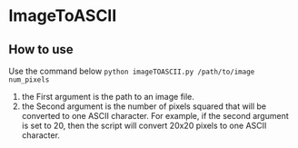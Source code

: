 # ImageToASCII
## How to use
Use the command below
`python imageTOASCII.py /path/to/image num_pixels`  
1. the First argument is the path to an image file.
2. the Second argument is the number of pixels squared that will be converted to one ASCII character. For example, if the second argument is set to 20, then the script will convert 20x20 pixels to one ASCII character.
